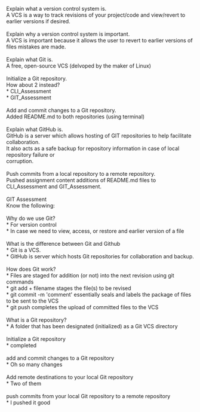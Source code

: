 Explain what a version control system is.<br />
     A VCS is a way to track revisions of your project/code and view/revert to earlier versions if desired.<br />
 <br />
Explain why a version control system is important.<br />
     A VCS is important because it allows the user to revert to earlier versions of files mistakes are made.<br />
 <br />
Explain what Git is.<br />
     A free, open-source VCS (delvoped by the maker of Linux)<br />
 <br />
Initialize a Git repository.<br />
     How about 2 instead?<br />
     * CLI_Assessment<br />
     * GIT_Assessment<br />
 <br />
Add and commit changes to a Git repository.<br />
     Added README.md to both repositories (using terminal)<br />
 <br />
Explain what GitHub is.<br />
    GitHub is a server which allows hosting of GIT repositories to help facilitate collaboration.<br />
    It also acts as a safe backup for repository information in case of local repository failure or <br />corruption.<br />
 <br />
Push commits from a local repository to a remote repository.<br />
     Pushed assignment content additions of README.md files to CLI_Assessment and GIT_Assessment.<br />
      <br />
GIT Assessment<br />
Know the following:<br />
<br />
Why do we use Git?<br />
    * For version control<br />
    * In case we need to view, access, or restore and earlier version of a file<br />
 <br />
What is the difference between Git and Github<br />
    * Git is a VCS.<br />
    * GitHub is server which hosts Git repositories for collaboration and backup.<br />
 <br />
How does Git work?<br />
    * Files are staged for addition (or not) into the next revision using git commands<br />
    * git add + filename stages the file(s) to be revised<br />
    * git commit -m 'comment' essentially seals and labels the package of files to be sent to the VCS<br />
    * git push completes the upload of committed files to the VCS<br />
 <br />
What is a Git repository?<br />
    * A folder that has been designated (initialized) as a Git VCS directory<br />
 <br />
Initialize a Git repository<br />
    * completed<br />
     <br />
add and commit changes to a Git repository<br />
    * Oh so many changes<br />
     <br />
Add remote destinations to your local Git repository<br />
    * Two of them<br />
     <br />
push commits from your local Git repository to a remote repository<br />
    * I pushed it good<br />
